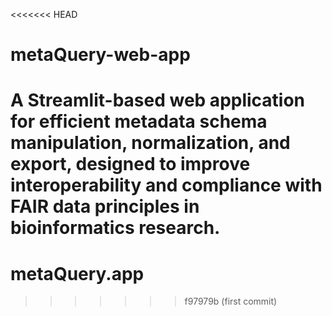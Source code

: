 <<<<<<< HEAD
# metaQuery-web-app
A Streamlit-based web application for efficient metadata schema manipulation, normalization, and export, designed to improve interoperability and compliance with FAIR data principles in bioinformatics research.
=======
# metaQuery.app
>>>>>>> f97979b (first commit)
